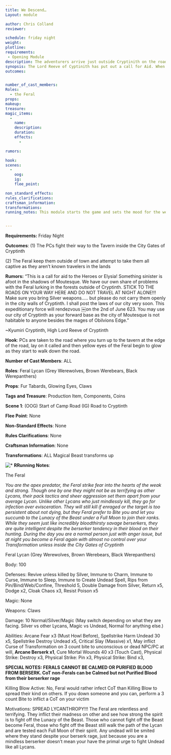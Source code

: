 ```yaml
---
title: We Descend…
Layout: module

author: Chris Colland 
reviewer: 

schedule: friday night
weight: 
plotline: 
requirements: 
 - Opening Module
description: The adventurers arrive just outside Cryptinith on the road and are ambushed by the Feral. They must fight their way to the City Gates of Cryptinith if they want sanctuary from the Feral
synopsis: The Lord Reeve of Cyptinith has put out a call for Aid. When the Adventurers arrive at the edge of town, a Howl pierces the night and the Glowing Eyes of the Feral descend upon them in a frenzy! The adventurers must fight there way into the City Gates to safety. The road up the hill the Cryptinth is a long one and the Feral are relentless in their assault. Something tonight seems to have them particularly fired up and angry.
outcomes: 


number_of_cast_members: 
Roles: 
  - the Feral
props: 
makeup: 
treasure: 
magic_items:
  - 
    name: 
    description:  
    duration: 
    effects: 
      - 

rumors: 

hook: 
scenes: 
  - 
    oog: 
    ig: 
    flee_point: 

non_standard_effects: 
rules_clarifications: 
craftsman_information: 
transformations: 
running_notes: This module starts the game and sets the mood for the weekend. As Lay On is called, the PCS are taken to the road where you turn up to the tavern at the edge of the road. When the call for Game On hit, the howls of the Feral and their glowing yellow eyes come alive as the PCs begin to march, this eerie chill will activate ALL MAGICAL BEAST TRANSFORMS. They must fight down the road to the Mod Shack and turn around back to the entrance. Once they make it back to where they started the last wave of Lycans will stop spawning. When the players defeat the remaining Feral, they may enter the tavern as normal, they will be told the Torches are active on the road now and to make their way to the Tavern, the Lord Reeve will be notified of their arrival


---
```




 











 **Requirements:** Friday Night 

 



 

**Outcomes**: (1) The PCs fight their way to the Tavern inside the City Gates of Cryptinth

(2) The Feral keep them outside of town and attempt to take them all captive as they aren’t known travelers in the lands

 

**Rumors:** “This is a call for aid to the Heroes or Elysia! Something sinister is afoot in the shadows of Moutesque. We have our own share of problems with the Feral lurking in the forests outside of Cryptinth. STICK TO THE ROADS ON YOUR WAY HERE AND DO NOT TRAVEL AT NIGHT ALONE!!! Make sure you bring Silver weapons….. but please do not carry them openly in the city walls of Cryptinth. I shall post the laws of our city very soon. This expeditionary force will rendezvous ￼on the 2nd of June 623. You may use our city of Cryptinth as your forward base as the city of Moutesque is not habitable to anyone besides the mages of Obilvions Edge.”

~Kyumiri Cryptinth, High Lord Reeve of Cryptinth




 **Hook**: PCs are taken to the road where you turn up to the tavern at the edge of the road, lay on it called and then yellow eyes of the Feral begin to glow as they start to walk down the road. 

**Number of Cast Members**: ALL

**Roles**: Feral Lycan (Grey Werewolves, Brown Werebears, Black Werepanthers)

**Props**:  Fur Tabards, Glowing Eyes, Claws

**Tags and Treasure**: Production Item, Components, Coins

**Scene 1**: (OOG) Start of Camp Road (IG) Road to Cryptinth

**Flee Point**: None

**Non-Standard Effects**: None

**Rules Clarifications**: None

**Craftsman Information**: None

**Transformations**: ALL Magical Beast transforms up

![*](PicExportError)       **RRunning Notes**: 

 

 

 

 

 

 

 

 

 

 

 

 

 

 

 

 

 

 

 

 

 

 

 

 

The Feral

*You are the apex predator, the Feral strike fear into the hearts of the weak and strong. Though one by one they might not be as terrifying as other Lycans, their pack tactics and sheer aggression set them apart from your average Lycan. Unlike other Lycans who just mindlessly kill, they go for infection over evisceration. They will still kill if enraged or the target is too persistent about not dying, but they Feral prefer to Bite you and let you succumb to the Lunacy of the Beast under a Full Moon to join their ranks. While they seem just like incredibly bloodthirsty savage berserkers, they are quite intelligent despite the berserker tendency in their blood on their hunting. During the day you are a normal person just with anger issue, but at night you become a Feral again with almost no control over your Transformation unless inside the City Gates of Cryptinth*

Feral Lycan (Grey Werewolves, Brown Werebears, Black Werepanthers)

Body: 100

Defenses: Revive unless killed by Silver, Immune to Charm, Immune to Curse, Immune to Sleep, Immune to Create Undead Spell, Rips from Pin/Bind/Web/Confine, Threshold 5, Double Damage from Silver, Return x5, Dodge x2, Cloak Chaos x3, Resist Poison x5



Magic: None

Weapons: Claws

Damage: 10 Normal/Silver/Magic (May switch depending on what they are facing. Silver vs other Lycans, Magic vs Undead, Normal for anything else.)

Abilities: Arcane Fear x3 (Must Howl Before), Spellstrike Harm Undead 30 x5, Spellstrike Destroy Undead x5, Critical Slay (Massive) x1, May inflict Curse of Transformation on 3 count bite to unconscious or dead NPC/PC at will, **Arcane Berserk x1**, Cure Mortal Wounds 40 x3 (Touch Cast), Physical Strike: Destroy x3, Physical Strike: Pin x3, Physical Strike: Bind x3, 

**SPECIAL NOTES: FERALS CANNOT BE CALMED OR PURIFIED BLOOD FROM BERSERK. CoT non-Ferals can be Calmed but not Purified Blood from their berserker rage** 

Killing Blow Active: No, Feral would rather infect CoT than Killing Blow to spread their kind on others. If you down someone and you can, perform a 3 count Bite to inflict a CoT on your victim

Motivations: SPREAD LYCANTHROPY!!! The Feral are relentless and terrifying. They inflict their madness on other and see how strong the spirit is to fight off the Lunacy of the Beast. Those who cannot fight off the Beast become Feral, those who fight off the Beast still walk the path of the Lycan and are tested each Full Moon of their spirit. Any undead will be smited where they stand despite your berserk rage, just because you are a mindless berserker doesn’t mean your have the primal urge to fight Undead like all Lycans.
